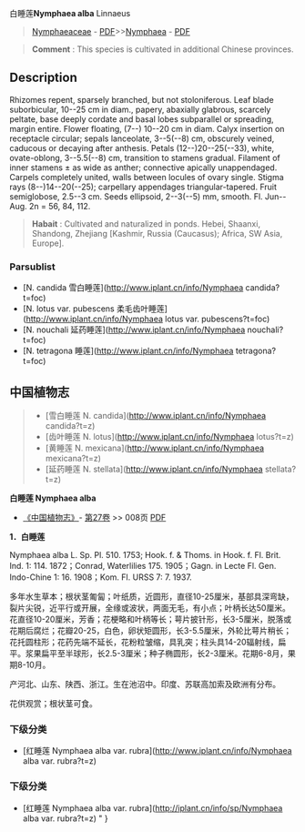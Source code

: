 白睡莲**Nymphaea alba** Linnaeus

> [Nymphaeaceae](http://www.iplant.cn/info/Nymphaeaceae?t=foc) - [PDF](http://www.iplant.cn/foc/pdf/Nymphaeaceae.pdf)>>[Nymphaea](http://www.iplant.cn/info/Nymphaea?t=foc) - [PDF](http://www.iplant.cn/foc/pdf/Nymphaea.pdf)

> **Comment** : 
> This species is cultivated in additional Chinese provinces.

## Description

Rhizomes repent, sparsely branched, but not stoloniferous. Leaf blade suborbicular, 10--25 cm in diam., papery, abaxially glabrous, scarcely peltate, base deeply cordate and basal lobes subparallel or spreading, margin entire. Flower floating, (7--) 10--20 cm in diam. Calyx insertion on receptacle circular; sepals lanceolate, 3--5(--8) cm, obscurely veined, caducous or decaying after anthesis. Petals (12--)20--25(--33), white, ovate-oblong, 3--5.5(--8) cm, transition to stamens gradual. Filament of inner stamens ± as wide as anther; connective apically unappendaged. Carpels completely united, walls between locules of ovary single. Stigma rays (8--)14--20(--25); carpellary appendages triangular-tapered. Fruit semiglobose, 2.5--3 cm. Seeds ellipsoid, 2--3(--5) mm, smooth. Fl. Jun--Aug. 2n = 56, 84, 112.

> **Habait** : 
> Cultivated and naturalized in ponds. Hebei, Shaanxi, Shandong, Zhejiang [Kashmir, Russia (Caucasus); Africa, SW Asia, Europe].

### Parsublist

* [N.  candida  雪白睡莲](http://www.iplant.cn/info/Nymphaea candida?t=foc)
* [N.  lotus var. pubescens  柔毛齿叶睡莲](http://www.iplant.cn/info/Nymphaea lotus var. pubescens?t=foc)
* [N.  nouchali  延药睡莲](http://www.iplant.cn/info/Nymphaea nouchali?t=foc)
* [N.  tetragona  睡莲](http://www.iplant.cn/info/Nymphaea tetragona?t=foc)

## 中国植物志

> * [雪白睡莲  N.  candida](http://www.iplant.cn/info/Nymphaea candida?t=z)
> * [齿叶睡莲  N.  lotus](http://www.iplant.cn/info/Nymphaea lotus?t=z)
> * [黄睡莲  N.  mexicana](http://www.iplant.cn/info/Nymphaea mexicana?t=z)
> * [延药睡莲  N.  stellata](http://www.iplant.cn/info/Nymphaea stellata?t=z)

**白睡莲 Nymphaea alba**

* [《中国植物志》](http://www.iplant.cn/frps)- [第27卷](http://www.iplant.cn/frps/vol/27) >> 008页 [PDF](http://www.iplant.cn/frps/pdf/27/008.pdf)

**1．白睡莲**

Nymphaea alba L. Sp. Pl. 510. 1753; Hook. f. & Thoms. in Hook. f. Fl. Brit. Ind. 1: 114. 1872；Conrad, Waterlilies 175. 1905；Gagn. in Lecte Fl. Gen. Indo-Chine 1: 16. 1908；Kom. Fl. URSS 7: 7. 1937.

多年水生草本；根状茎匍匐；叶纸质，近圆形，直径10-25厘米，基部具深弯缺，裂片尖锐，近平行或开展，全缘或波状，两面无毛，有小点；叶柄长达50厘米。花直径10-20厘米，芳香；花梗略和叶柄等长；萼片披针形，长3-5厘米，脱落或花期后腐烂；花瓣20-25，白色，卵状矩圆形，长3-5.5厘米，外轮比萼片稍长；花托圆柱形；花药先端不延长，花粉粒皱缩，具乳突；柱头具14-20辐射线，扁平。浆果扁平至半球形，长2.5-3厘米；种子椭圆形，长2-3厘米。花期6-8月，果期8-10月。

产河北、山东、陕西、浙江。生在池沼中。印度、苏联高加索及欧洲有分布。

花供观赏；根状茎可食。

### 下级分类
* [红睡莲  Nymphaea alba var. rubra](http://www.iplant.cn/info/Nymphaea alba var. rubra?t=z)

### 下级分类
* [红睡莲  Nymphaea alba var. rubra](http://iplant.cn/info/sp/Nymphaea alba var. rubra?t=z)
"
}